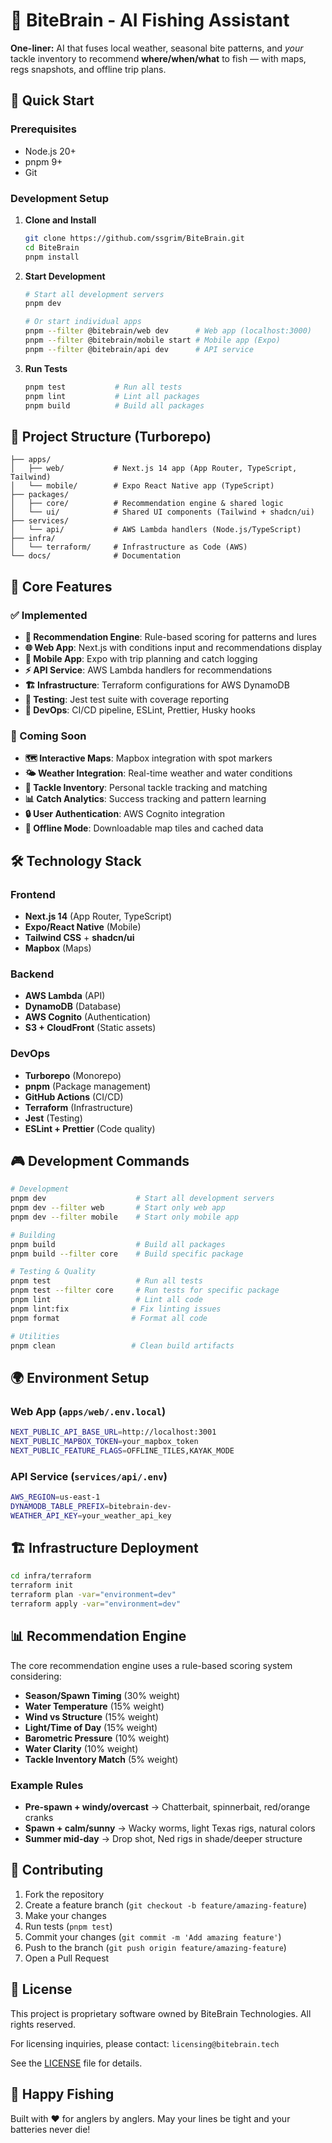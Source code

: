 # 🎣 BiteBrain - AI Fishing Assistant

**One-liner:** AI that fuses local weather, seasonal bite patterns, and *your* tackle inventory to recommend **where/when/what** to fish — with maps, regs snapshots, and offline trip plans.

## 🚀 Quick Start

### Prerequisites
- Node.js 20+ 
- pnpm 9+
- Git

### Development Setup

1. **Clone and Install**
   ```bash
   git clone https://github.com/ssgrim/BiteBrain.git
   cd BiteBrain
   pnpm install
   ```

2. **Start Development**
   ```bash
   # Start all development servers
   pnpm dev
   
   # Or start individual apps
   pnpm --filter @bitebrain/web dev      # Web app (localhost:3000)
   pnpm --filter @bitebrain/mobile start # Mobile app (Expo)
   pnpm --filter @bitebrain/api dev      # API service
   ```

3. **Run Tests**
   ```bash
   pnpm test           # Run all tests
   pnpm lint           # Lint all packages
   pnpm build          # Build all packages
   ```

## 📁 Project Structure (Turborepo)

```
├── apps/
│   ├── web/           # Next.js 14 app (App Router, TypeScript, Tailwind)
│   └── mobile/        # Expo React Native app (TypeScript)
├── packages/
│   ├── core/          # Recommendation engine & shared logic
│   └── ui/            # Shared UI components (Tailwind + shadcn/ui)
├── services/
│   └── api/           # AWS Lambda handlers (Node.js/TypeScript)
├── infra/
│   └── terraform/     # Infrastructure as Code (AWS)
└── docs/              # Documentation
```

## 🎯 Core Features

### ✅ Implemented
- **🧠 Recommendation Engine**: Rule-based scoring for patterns and lures
- **🌐 Web App**: Next.js with conditions input and recommendations display
- **📱 Mobile App**: Expo with trip planning and catch logging
- **⚡ API Service**: AWS Lambda handlers for recommendations
- **🏗️ Infrastructure**: Terraform configurations for AWS DynamoDB
- **🧪 Testing**: Jest test suite with coverage reporting
- **🔧 DevOps**: CI/CD pipeline, ESLint, Prettier, Husky hooks

### 🚧 Coming Soon
- **🗺️ Interactive Maps**: Mapbox integration with spot markers
- **🌤️ Weather Integration**: Real-time weather and water conditions
- **🎣 Tackle Inventory**: Personal tackle tracking and matching
- **📊 Catch Analytics**: Success tracking and pattern learning
- **🔒 User Authentication**: AWS Cognito integration
- **📴 Offline Mode**: Downloadable map tiles and cached data

## 🛠️ Technology Stack

### Frontend
- **Next.js 14** (App Router, TypeScript)
- **Expo/React Native** (Mobile)
- **Tailwind CSS** + **shadcn/ui**
- **Mapbox** (Maps)

### Backend
- **AWS Lambda** (API)
- **DynamoDB** (Database)
- **AWS Cognito** (Authentication)
- **S3 + CloudFront** (Static assets)

### DevOps
- **Turborepo** (Monorepo)
- **pnpm** (Package management)
- **GitHub Actions** (CI/CD)
- **Terraform** (Infrastructure)
- **Jest** (Testing)
- **ESLint + Prettier** (Code quality)

## 🎮 Development Commands

```bash
# Development
pnpm dev                    # Start all development servers
pnpm dev --filter web       # Start only web app
pnpm dev --filter mobile    # Start only mobile app

# Building
pnpm build                  # Build all packages
pnpm build --filter core    # Build specific package

# Testing & Quality
pnpm test                   # Run all tests
pnpm test --filter core     # Run tests for specific package
pnpm lint                   # Lint all code
pnpm lint:fix              # Fix linting issues
pnpm format                # Format all code

# Utilities
pnpm clean                 # Clean build artifacts
```

## 🌍 Environment Setup

### Web App (`apps/web/.env.local`)
```bash
NEXT_PUBLIC_API_BASE_URL=http://localhost:3001
NEXT_PUBLIC_MAPBOX_TOKEN=your_mapbox_token
NEXT_PUBLIC_FEATURE_FLAGS=OFFLINE_TILES,KAYAK_MODE
```

### API Service (`services/api/.env`)
```bash
AWS_REGION=us-east-1
DYNAMODB_TABLE_PREFIX=bitebrain-dev-
WEATHER_API_KEY=your_weather_api_key
```

## 🏗️ Infrastructure Deployment

```bash
cd infra/terraform
terraform init
terraform plan -var="environment=dev"
terraform apply -var="environment=dev"
```

## 📊 Recommendation Engine

The core recommendation engine uses a rule-based scoring system considering:

- **Season/Spawn Timing** (30% weight)
- **Water Temperature** (15% weight)  
- **Wind vs Structure** (15% weight)
- **Light/Time of Day** (15% weight)
- **Barometric Pressure** (10% weight)
- **Water Clarity** (10% weight)
- **Tackle Inventory Match** (5% weight)

### Example Rules
- **Pre-spawn + windy/overcast** → Chatterbait, spinnerbait, red/orange cranks
- **Spawn + calm/sunny** → Wacky worms, light Texas rigs, natural colors
- **Summer mid-day** → Drop shot, Ned rigs in shade/deeper structure

## 🤝 Contributing

1. Fork the repository
2. Create a feature branch (`git checkout -b feature/amazing-feature`)
3. Make your changes
4. Run tests (`pnpm test`)
5. Commit your changes (`git commit -m 'Add amazing feature'`)
6. Push to the branch (`git push origin feature/amazing-feature`)
7. Open a Pull Request

## 📄 License

This project is proprietary software owned by BiteBrain Technologies. All rights reserved.

For licensing inquiries, please contact: `licensing@bitebrain.tech`

See the [LICENSE](LICENSE) file for details.

## 🎣 Happy Fishing

Built with ❤️ for anglers by anglers. May your lines be tight and your batteries never die!
